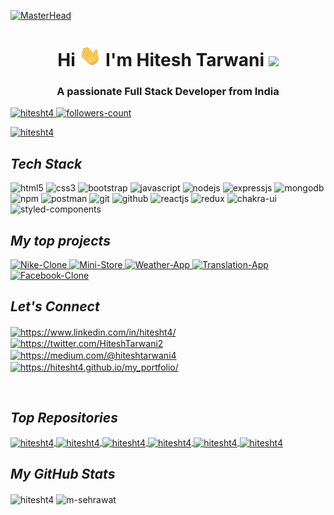 [![MasterHead](https://user-images.githubusercontent.com/97459069/225276135-cc157328-5151-4da3-8302-00931eb81973.PNG)](https://hitesht4.github.io/my_portfolio/)
<h1 align="center">
    Hi
    <img src="https://raw.githubusercontent.com/ABSphreak/ABSphreak/master/gifs/Hi.gif" width="35">
    I'm Hitesh Tarwani
    <img src="https://camo.githubusercontent.com/d3359cb00ab0b5ed8f2e1fe3fceb4fbaf3b614340f8c0db99c17b9f50b351770/68747470733a2f2f656d6f6a69732e736c61636b6d6f6a69732e636f6d2f656d6f6a69732f696d616765732f313533313834393433302f343234362f626c6f622d73756e676c61737365732e6769663f31353331383439343330" width="35">
</h1>
<h3 align="center">A passionate Full Stack Developer from India</h3>

<p align="left">
    <a href="https://github.com/hitesht4">
        <img src="https://komarev.com/ghpvc/?username=hitesht4&label=Profile%20views&color=0e75b6&style=flat" alt="hitesht4" />
    </a>
    <a href="https://github.com/hitesht4?tab=followers">
        <img src="https://img.shields.io/github/followers/hitesht4?label=Followers&style=social" alt="followers-count">
    </a>
</p>

<p align="left"> <a href="https://github.com/ryo-ma/github-profile-trophy"><img src="https://github-profile-trophy.vercel.app/?username=hitesht4" alt="hitesht4" /></a> </p>



<h2><i>Tech Stack</i></h2>

<p>
    <img src="https://img.shields.io/badge/HTML5-E34F26?style=for-the-badge&logo=html5&logoColor=white" alt="html5" />
    <img src="https://img.shields.io/badge/CSS3-1572B6?style=for-the-badge&logo=css3&logoColor=white" alt="css3" />
    <img src="https://img.shields.io/badge/Bootstrap-563D7C?style=for-the-badge&logo=bootstrap&logoColor=white" alt="bootstrap" />
    <img src="https://img.shields.io/badge/JavaScript-323330?style=for-the-badge&logo=javascript&logoColor=F7DF1E" alt="javascript" />
    <img src="https://img.shields.io/badge/Node.js-339933?style=for-the-badge&logo=nodedotjs&logoColor=white" alt="nodejs" />
    <img src="https://img.shields.io/badge/Express.js-000000?style=for-the-badge&logo=express&logoColor=white" alt="expressjs" />
    <img src="https://img.shields.io/badge/MongoDB-4EA94B?style=for-the-badge&logo=mongodb&logoColor=white" alt="mongodb" />
    <img src="https://img.shields.io/badge/npm-CB3837?style=for-the-badge&logo=npm&logoColor=white" alt="npm" />
    <img src="https://img.shields.io/badge/Postman-FF6C37?style=for-the-badge&logo=Postman&logoColor=white" alt="postman" />
    <img src="https://img.shields.io/badge/Git-f44d27?style=for-the-badge&logo=git&logoColor=white" alt="git" />
    <img src="https://img.shields.io/badge/GitHub-100000?style=for-the-badge&logo=github&logoColor=white" alt="github" />
    <img src="https://img.shields.io/badge/React-20232A?style=for-the-badge&logo=react&logoColor=61DAFB" alt="reactjs" />
    <img src="https://img.shields.io/badge/Redux-593D88?style=for-the-badge&logo=redux&logoColor=white" alt="redux" />
    <img src="https://img.shields.io/badge/Chakra%20UI-3bc7bd?style=for-the-badge&logo=chakraui&logoColor=white" alt="chakra-ui" />
    <img src="https://img.shields.io/badge/styled--components-DB7093?style=for-the-badge&logo=styled-components&logoColor=white" alt="styled-components" />

<h2><i>My top projects</i></h2>

<p align="left">
    <a href="https://github.com/hitesht4/Bewakoof.com-Clone" target="blank">
        <img src="https://img.shields.io/static/v1?style=for-the-badge&message=Bewakoof.com Clone&color=000000&logo=Nike&logoColor=FFFFFF&label=" alt="Nike-Clone" />
    </a>
    <a href="https://github.com/hitesht4/Clockify_Clone" target="blank">
        <img src="https://img.shields.io/static/v1?style=for-the-badge&message=Clockify Clone&color=1BB91F&logo=tmux&logoColor=FFFFFF&label=" alt="Mini-Store" />
    </a>
    <a href="https://github.com/hitesht4/Netflix" target="blank">
        <img src="https://img.shields.io/static/v1?style=for-the-badge&message=Netflix Clone&color=FD3A5C&logo=hotjar&logoColor=FFFFFF&label=" alt="Weather-App" />
    </a>
    <a href="https://github.com/hitesht4/nordstrom" target="blank">
        <img src="https://img.shields.io/static/v1?style=for-the-badge&message=Nordstrom Clone&color=840010&logo=Signal&logoColor=FFFFFF&label=" alt="Translation-App" />
    </a>
    <a href="https://github.com/hitesht4/react_chat_app" target="blank">
        <img src="https://img.shields.io/static/v1?style=for-the-badge&message=Chat App&color=1a78f4&logo=whatsapp&logoColor=FFFFFF&label=" alt="Facebook-Clone" />
    </a>
</p>

<h2><i>Let's Connect</i></h2>
<p align="left">
    <a href="https://www.linkedin.com/in/hitesht4/">
        <img align="center" src="https://img.shields.io/badge/LinkedIn-0077B5?style=for-the-badge&logo=linkedin&logoColor=white" alt="https://www.linkedin.com/in/hitesht4/" />
    </a>
    <a href="https://twitter.com/HiteshTarwani2">
        <img align="center" src="https://img.shields.io/badge/Twitter-1DA1F2?style=for-the-badge&logo=twitter&logoColor=white" alt="https://twitter.com/HiteshTarwani2" />
    </a>
    <a  href="mailto:hiteshtarwani4@gmail.com">
        <img align="center" src="https://img.shields.io/badge/Gmail-D14836?style=for-the-badge&logo=gmail&logoColor=white" alt="https://medium.com/@hiteshtarwani4" />
    </a>
    <a href="https://hitesht4.github.io/my_portfolio/">
        <img align="center" src="https://img.shields.io/badge/Portfolio-18A303?style=for-the-badge&logo=ionic&logoColor=white"           alt="https://hitesht4.github.io/my_portfolio/" />
    </a>
</p>
<br>

<h2><i>Top Repositories</i></h2>

<p>
   <a href="https://github.com/hitesht4/Bewakoof.com-Clone" target="blank">
         <img align="center" src="https://github-readme-stats-5v4w.vercel.app/api/pin/?username=hitesht4&repo=Bewakoof.com-Clone&locale=en&border_radius=0&theme=dark" alt="hitesht4" />
    </a>
        <a href="https://github.com/hitesht4/Clockify_Clone" target="blank">
        <img align="center" src="https://github-readme-stats-5v4w.vercel.app/api/pin/?username=hitesht4&repo=Clockify_Clone&locale=en&border_radius=0&theme=dark" alt="hitesht4" />
    </a>
    <a href="https://github.com/hitesht4/Netflix" target="blank">
        <img align="center" src="https://github-readme-stats-5v4w.vercel.app/api/pin/?username=hitesht4&repo=Netflix&locale=en&border_radius=0&theme=dark" alt="hitesht4" />
    </a>
    <a href="https://github.com/hitesht4/nordstrom" target="blank">
         <img align="center" src="https://github-readme-stats-5v4w.vercel.app/api/pin/?username=hitesht4&repo=nordstrom&locale=en&border_radius=0&theme=dark" alt="hitesht4" />
    </a>
      <a href="https://github.com/hitesht4/Banggood-Clone" target="blank">
        <img align="center" src="https://github-readme-stats-5v4w.vercel.app/api/pin/?username=hitesht4&repo=Banggood-Clone&locale=en&border_radius=0&theme=dark" alt="hitesht4" />
    </a>  
    <a href="https://github.com/hitesht4/react_chat_app" target="blank">
        <img align="center" src="https://github-readme-stats-5v4w.vercel.app/api/pin/?username=hitesht4&repo=react_chat_app&locale=en&border_radius=0&theme=dark" alt="hitesht4" />
    </a>  
    
</p>

<!----------------------------------- GitHub Stats Section ------------------------------------>

<h2><i>My GitHub Stats</i></h2>

<p>
    <img align="center" src="https://github-readme-stats-5v4w.vercel.app/api?username=hitesht4&show_icons=true&include_all_commits=true&count_private=true&hide=issues,contribs&border_radius=0&locale=en&theme=dark" alt="hitesht4" height="139" />
    <img align="center" src="https://github-readme-stats-5v4w.vercel.app/api/top-langs/?username=hitesht4&layout=compact&exclude_repo=Lybrate-Website-Clone-Version-2.0,Lybrate-Website-Clone,Adidas-Clone&hide=Shell&border_radius=0&theme=dark" alt="m-sehrawat" height="139" />
</p>
<br>
<!--      <img
                src="https://github-readme-streak-stats.herokuapp.com/?user=hitesht4&theme=dark"
                alt="streak"
    /> -->




